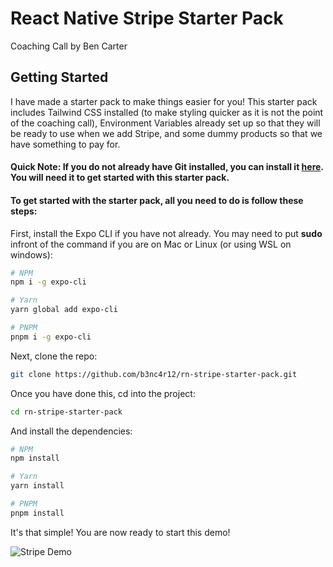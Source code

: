 # React Native Stripe Starter Pack

Coaching Call by Ben Carter

## Getting Started

I have made a starter pack to make things easier for you! This starter pack includes Tailwind CSS installed (to make styling quicker as it is not the point of the coaching call), Environment Variables already set up so that they will be ready to use when we add Stripe, and some dummy products so that we have something to pay for.

#### Quick Note: If you do not already have Git installed, you can install it [here](https://git-scm.com/downloads). You will need it to get started with this starter pack.

#### To get started with the starter pack, all you need to do is follow these steps:

First, install the Expo CLI if you have not already. You may need to put **sudo** infront of the command if you are on Mac or Linux (or using WSL on windows):

```bash
# NPM
npm i -g expo-cli

# Yarn
yarn global add expo-cli

# PNPM
pnpm i -g expo-cli
```

Next, clone the repo:

```bash
git clone https://github.com/b3nc4r12/rn-stripe-starter-pack.git
```

Once you have done this, cd into the project:

```bash
cd rn-stripe-starter-pack
```

And install the dependencies:

```bash
# NPM
npm install

# Yarn
yarn install

# PNPM
pnpm install
```

It's that simple! You are now ready to start this demo!

![Stripe Demo](https://i.ibb.co/88BXcxJ/977-FAB9-E-47-F5-4-EB3-84-FF-9-F66-B63419-CD.png)
